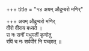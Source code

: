 +++
title = "१४ अयम् औदुम्बरो मणिर्"

+++
अयम् औदुम्बरो मणिर्  
वीरो वीराय बध्यते ।  
स नः सनीं मधुमतीं कृणोतु  
रयिं च नः सर्ववीरं नि यच्छात् ॥